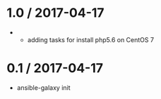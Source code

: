 
1.0 / 2017-04-17
================

  * - adding tasks for install php5.6 on CentOS 7

0.1 / 2017-04-17
================

  * ansible-galaxy init
